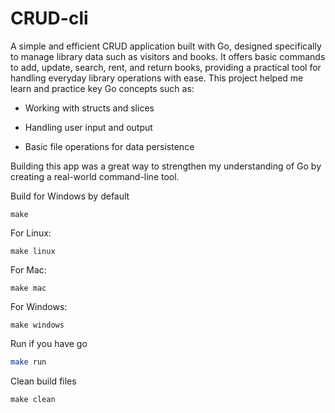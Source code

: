 # CRUD-cli
A simple and efficient CRUD application built with Go, designed specifically to manage library data such as visitors and books. It offers basic commands to add, update, search, rent, and return books, providing a practical tool for handling everyday library operations with ease.
 This project helped me learn and practice key Go concepts such as:

- Working with structs and slices

- Handling user input and output

- Basic file operations for data persistence

Building this app was a great way to strengthen my understanding of Go by creating a real-world command-line tool.

Build for Windows by default

```
make
```

For Linux:

```
make linux
```

For Mac:

```
make mac
```

For Windows:

```
make windows
```

Run if you have go
```bash
make run
```
Clean build files
```
make clean
```
